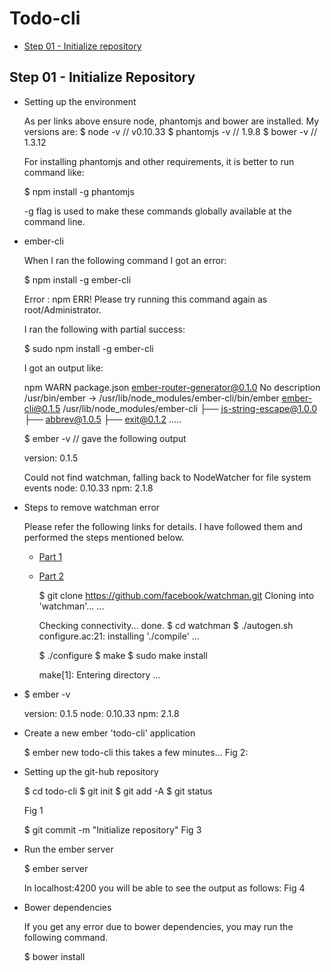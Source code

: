 # Todo-cli


* [Step 01 - Initialize repository](https://github.com/govidat/todo-cli/commit/e2251ea75eb8a504add51d8039b9e0d5c11a22ea)

## Step 01 - Initialize Repository

* Setting up the environment

	As per links above ensure node, phantomjs and bower are installed. My versions are:
	$ node -v				// v0.10.33
	$ phantomjs -v	// 1.9.8
	$ bower -v			// 1.3.12 

	For installing phantomjs and other requirements, it is better to run command like:

	$ npm install -g phantomjs

	-g flag is used to make these commands globally available at the command line.

* ember-cli

	When I ran the following command I got an error:

	$ npm install -g ember-cli

	Error : npm ERR! Please try running this command again as root/Administrator.

	I ran the following with partial success:

	$ sudo npm install -g ember-cli  

	I got an output like: 

	npm WARN package.json ember-router-generator@0.1.0 No description
	/usr/bin/ember -> /usr/lib/node_modules/ember-cli/bin/ember
	ember-cli@0.1.5 /usr/lib/node_modules/ember-cli
	├── js-string-escape@1.0.0
	├── abbrev@1.0.5
	├── exit@0.1.2
	.....
	
	$ ember -v  // gave the following output

	version: 0.1.5

	Could not find watchman, falling back to NodeWatcher for file system events
	node: 0.10.33
	npm: 2.1.8

* Steps to remove watchman error

	Please refer the following links for details. I have followed them and performed the steps mentioned below.
  * [Part 1](http://discuss.emberjs.com/t/could-not-find-watchman-falling-back-to-nodewatcher-for-file-system-events/6873)
  * [Part 2](https://facebook.github.io/watchman/docs/install.html)

	$ git clone https://github.com/facebook/watchman.git
	Cloning into 'watchman'...
	...

	Checking connectivity... done.
	$ cd watchman
	$ ./autogen.sh
	configure.ac:21: installing './compile'
	...

	$ ./configure
	$ make
	$ sudo make install

	make[1]: Entering directory ...

* $ ember -v

	version: 0.1.5
	node: 0.10.33
	npm: 2.1.8

* Create a new ember 'todo-cli' application

	$ ember new todo-cli
	this takes a few minutes...
	Fig 2:
	

* Setting up the git-hub repository

	$ cd todo-cli
	$ git init
	$ git add -A
	$ git status

	Fig 1

	$ git commit -m "Initialize repository"
	Fig 3

* Run the ember server

	$ ember server

	In localhost:4200 you will be able to see the output as follows:
	Fig 4

* Bower dependencies

	If you get any error due to bower dependencies, you may run the following command.

	$ bower install
   
